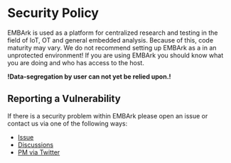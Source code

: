 # Security Policy

EMBArk is used as a platform for centralized research and testing in the field of IoT, OT and general embedded analysis. Because of this, code maturity may vary. We do not recommend setting up EMBArk as a in an unprotected environment! If you are using EMBArk you should know what you are doing and who has access to the host.

**!Data-segregation by user can not yet be relied upon.!**

## Reporting a Vulnerability

If there is a security problem within EMBArk please open an issue or contact us via one of the following ways:
* [Issue](https://github.com/e-m-b-a/embark/issues)
* [Discussions](https://github.com/e-m-b-a/embark/discussions)
* [PM via Twitter](https://twitter.com/securefirmware)
